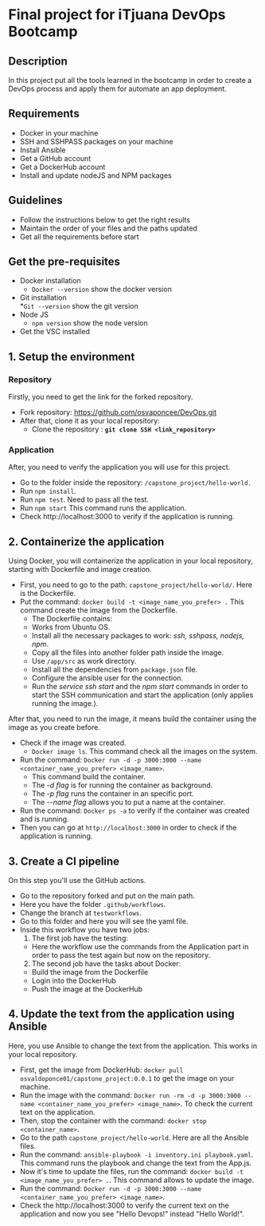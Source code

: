 # Final project for iTjuana DevOps Bootcamp

## Description
In this project put all the tools learned in the bootcamp in order to create a DevOps process and apply them for automate an app deployment.

## Requirements
* Docker in your machine
* SSH and SSHPASS packages on your machine
* Install Ansible
* Get a GitHub account
* Get a DockerHub account
* Install and update nodeJS and NPM packages

## Guidelines
* Follow the instructions below to get the right results
* Maintain the order of your files and the paths updated
* Get all the requirements before start

## Get the pre-requisites
* Docker installation
  * `Docker --version` show the docker version
* Git installation  
  *`Git --version` show the git version
* Node JS 
  * `npm version` show the node version
* Get the VSC installed

## 1. Setup the environment

### Repository
Firstly, you need to get the link for the forked repository.
* Fork repository: https://github.com/osvaponcee/DevOps.git
* After that, clone it as your local repository:
  * Clone the repository : **`git clone SSH <link_repository>`**

### Application
After, you need to verify the application you will use for this project.
* Go to the folder inside the repository: `/capstone_project/hello-world.`
* Run `npm install`.
* Run `npm test`. Need to pass all the test.
* Run `npm start` This command runs the application.
* Check http://localhost:3000 to verify if the application is running.

## 2. Containerize the application
Using Docker, you will containerize the application in your local repository, starting with Dockerfile and image creation.
* First, you need to go to the path: `capstone_project/hello-world/`. Here is the Dockerfile.
* Put the command: `docker build -t <image_name_you_prefer> .` This command create the image from the Dockerfile.
  * The Dockerfile contains:
   * Works from Ubuntu OS.
   * Install all the necessary packages to work: *ssh, sshpass, nodejs, npm*.
   * Copy all the files into another folder path inside the image.
   * Use `/app/src` as work directory.
   * Install all the dependencies from `package.json` file.
   * Configure the ansible user for the connection.
   * Run the *service ssh start* and the *npm start* commands in order to start the SSH communication and start the application (only applies running the      image.).

After that, you need to run the image, it means build the container using the image as you create before.
* Check if the image was created.
  * `Docker image ls`. This command check all the images on the system.
* Run the command: `Docker run -d -p 3000:3000 --name <container_name_you_prefer> <image_name>`. 
  * This command build the container.
  * The *-d flag* is for running the container as background.
  * The *-p flag* runs the container in an specific port.
  * The *--name flag* allows you to put a name at the container.
* Run the command: `Docker ps -a` to verify if the container was created and is running.
* Then you can go at `http://localhost:3000` in order to check if the application is running.

## 3. Create a CI pipeline 
On this step you'll use the GitHub actions.
* Go to the repository forked and put on the main path.
* Here you have the folder `.github/workflows`. 
* Change the branch at `testworkflows`.
* Go to this folder and here you will see the yaml file.
* Inside this workflow you have two jobs:
  1. The first job have the testing:
    * Here the workflow use the commands from the Application part in order to pass the test again but now on the repository.
  2. The second job have the tasks about Docker:
    * Build the image from the Dockerfile
    * Login into the DockerHub
    * Push the image at the DockerHub

## 4. Update the text from the application using Ansible
Here, you use Ansible to change the text from the application. This works in your local repository.
* First, get the image from DockerHub: `docker pull osvaldoponce01/capstone_project:0.0.1` to get the image on your machine.
* Run the image with the command: `Docker run -rm -d -p 3000:3000 --name <container_name_you_prefer> <image_name>`. To check the current text on the application.
* Then, stop the container with the command: `docker stop <container_name>`.
* Go to the path `capstone_project/hello-world`. Here are all the Ansible files.
* Run the command: `ansible-playbook -i inventory.ini playbook.yaml`. This command runs the playbook and change the text from the App.js.
* Now it's time to update the files, run the command: `docker build -t <image_name_you_prefer> .`. This command allows to update the image.
* Run the command: `Docker run -d -p 3000:3000 --name <container_name_you_prefer> <image_name>`.
* Check the http://localhost:3000 to verify the current text on the application and now you see "Hello Devops!" instead "Hello World!".  








